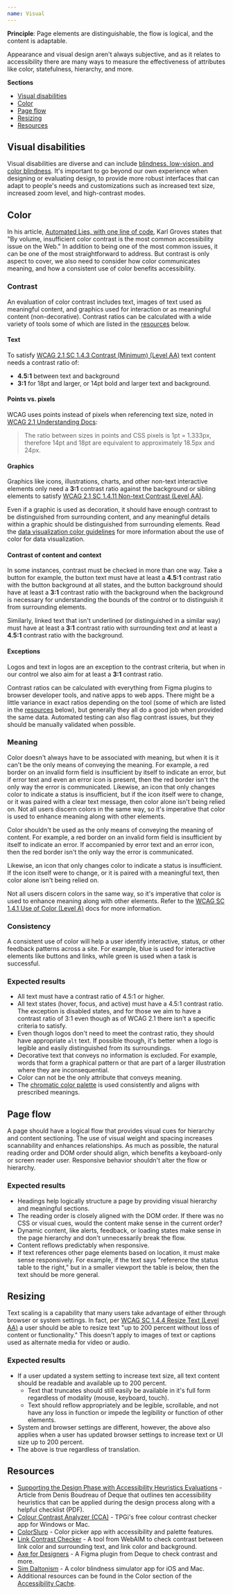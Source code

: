```yaml
---
name: Visual
---
```


**Principle**: Page elements are distinguishable, the flow is logical, and the content is adaptable.

Appearance and visual design aren't always subjective, and as it relates to accessibility there are many ways to measure the effectiveness of attributes like color, statefulness, hierarchy, and more.

**Sections**

- [Visual disabilities](#visual-disabilities)
- [Color](#color)
- [Page flow](#page-flow)
- [Resizing](#resizing)
- [Resources](#resources)

## Visual disabilities

Visual disabilities are diverse and can include [blindness, low-vision, and color blindness](https://webaim.org/articles/visual/). It's important to go beyond our own experience when designing or evaluating design, to provide more robust interfaces that can adapt to people's needs and customizations such as increased text size, increased zoom level, and high-contrast modes.

## Color

In his article, [Automated Lies, with one line of code](https://karlgroves.com/automated-lies-with-one-line-of-code/), Karl Groves states that "By volume, insufficient color contrast is the most common accessibility issue on the Web." In addition to being one of the most common issues, it can be one of the most straightforward to address. But contrast is only aspect to cover, we also need to consider how color communicates meaning, and how a consistent use of color benefits accessibility.

### Contrast

An evaluation of color contrast includes text, images of text used as meaningful content, and graphics used for interaction or as meaningful content (non-decorative). Contrast ratios can be calculated with a wide variety of tools some of which are listed in the [resources](#resources) below.

#### Text

To satisfy [WCAG 2.1 SC 1.4.3 Contrast (Minimum) (Level AA)](https://www.w3.org/WAI/WCAG21/Understanding/contrast-minimum.html) text content needs a contrast ratio of:

- **4.5:1** between text and background
- **3:1** for 18pt and larger, or 14pt bold and larger text and background.

#### Points vs. pixels

WCAG uses points instead of pixels when referencing text size, noted in [WCAG 2.1 Understanding Docs](https://www.w3.org/WAI/WCAG21/Understanding/contrast-minimum.html#intent): 

> The ratio between sizes in points and CSS pixels is 1pt = 1.333px, therefore 14pt and 18pt are equivalent to approximately 18.5px and 24px.

#### Graphics

Graphics like icons, illustrations, charts, and other non-text interactive elements only need a **3:1** contrast ratio against the background or sibling elements to satisfy [WCAG 2.1 SC 1.4.11 Non-text Contrast (Level AA)](https://www.w3.org/WAI/WCAG21/Understanding/non-text-contrast.html).

Even if a graphic is used as decoration, it should have enough contrast to be distinguished from surrounding content, and any meaningful details within a graphic should be distinguished from surrounding elements. Read the [data visualization color guidelines](/data-visualization/color) for more information about the use of color for data visualization.

#### Contrast of content and context

In some instances, contrast must be checked in more than one way. Take a button for example, the button text must have at least a **4.5:1** contrast ratio with the button background at all states, and the button background should have at least a **3:1** contrast ratio with the background when the background is necessary for understanding the bounds of the control or to distinguish it from surrounding elements.

Similarly, linked text that isn't underlined (or distinguished in a similar way) must have at least a **3:1** contrast ratio with surrounding text _and_ at least a **4.5:1** contrast ratio with the background.

#### Exceptions

Logos and text in logos are an exception to the contrast criteria, but when in our control we also aim for at least a **3:1** contrast ratio.

Contrast ratios can be calculated with everything from Figma plugins to browser developer tools, and native apps to web apps. There might be a little variance in exact ratios depending on the tool (some of which are listed in the [resources](#resources) below), but generally they all do a good job when provided the same data. Automated testing can also flag contrast issues, but they should be manually validated when possible.

### Meaning

Color doesn't always have to be associated with meaning, but when it is it can't be the only means of conveying the meaning. For example, a red border on an invalid form field is insufficient by itself to indicate an error, but if error text and even an error icon is present, then the red border isn't the only way the error is communicated. Likewise, an icon that only changes color to indicate a status is insufficient, but if the icon itself were to change, or it was paired with a clear text message, then color alone isn't being relied on. Not all users discern colors in the same way, so it's imperative that color is used to enhance meaning along with other elements.

Color shouldn't be used as the only means of conveying the meaning of content. For example, a red border on an invalid form field is insufficient by itself to indicate an error. If accompanied by error text and an error icon, then the red border isn't the only way the error is communicated.

Likewise, an icon that only changes color to indicate a status is insufficient. If the icon itself were to change, or it is paired with a meaningful text, then color alone isn't being relied on. 

Not all users discern colors in the same way, so it's imperative that color is used to enhance meaning along with other elements. Refer to the [WCAG SC 1.4.1 Use of Color (Level A)](https://www.w3.org/WAI/WCAG21/Understanding/use-of-color.html) docs for more information.

### Consistency

A consistent use of color will help a user identify interactive, status, or other feedback patterns across a site. For example, blue is used for interactive elements like buttons and links, while green is used when a task is successful.

### Expected results

- All text must have a contrast ratio of 4.5:1 or higher.
- All text states (hover, focus, and active) must have a 4.5:1 contrast ratio. The exception is disabled states, and for those we aim to have a contrast ratio of 3:1 even though as of WCAG 2.1 there isn't a specific criteria to satisfy.
- Even though logos don't need to meet the contrast ratio, they should have appropriate `alt` text. If possible though, it's better when a logo is legible and easily distinguished from its surroundings.
- Decorative text that conveys no information is excluded. For example, words that form a graphical pattern or that are part of a larger illustration where they are inconsequential.
- Color can not be the only attribute that conveys meaning.
- The [chromatic color palette](/product-foundations/color#chromatic-palette) is used consistently and aligns with prescribed meanings.

## Page flow

A page should have a logical flow that provides visual cues for hierarchy and content sectioning. The use of visual weight and spacing increases scannability and enhances relationships. As much as possible, the natural reading order and DOM order should align, which benefits a keyboard-only or screen reader user. Responsive behavior shouldn't alter the flow or hierarchy.

### Expected results

- Headings help logically structure a page by providing visual hierarchy and meaningful sections.
- The reading order is closely aligned with the DOM order. If there was no CSS or visual cues, would the content make sense in the current order?
- Dynamic content, like alerts, feedback, or loading states make sense in the page hierarchy and don't unnecessarily break the flow.
- Content reflows predictably when responsive.
- If text references other page elements based on location, it must make sense responsively. For example, if the text says "reference the status table to the right," but in a smaller viewport the table is below, then the text should be more general.

## Resizing

Text scaling is a capability that many users take advantage of either through browser or system settings. In fact, per [WCAG SC 1.4.4 Resize Text (Level AA)](https://www.w3.org/WAI/WCAG21/Understanding/resize-text.html) a user should be able to resize text "up to 200 percent without loss of content or functionality." This doesn't apply to images of text or captions used as alternate media for video or audio.

### Expected results

- If a user updated a system setting to increase text size, all text content should be readable and available up to 200 percent. 
  - Text that truncates should still easily be available in it's full form regardless of modality (mouse, keyboard, touch).
  - Text should reflow appropriately and be legible, scrollable, and not have any loss in function or impede the legibility or function of other elements.
- System and browser settings are different, however, the above also applies when a user has updated browser settings to increase text or UI size up to 200 percent.
- The above is true regardless of translation.

## Resources

- [Supporting the Design Phase with Accessibility Heuristics Evaluations](https://www.deque.com/blog/supporting-the-design-phase-with-accessibility-heuristics-evaluations/) - Article from Denis Boudreau of Deque that outlines ten accessibility heuristics that can be applied during the design process along with a helpful checklist (PDF).
- [Colour Contrast Analyzer (CCA)](https://www.tpgi.com/color-contrast-checker/) - TPGi's free colour contrast checker app for Windows or Mac.
- [ColorSlurp](https://colorslurp.com/) - Color picker app with accessibility and palette features.
- [Link Contrast Checker](https://webaim.org/resources/linkcontrastchecker/) - A tool from WebAIM to check contrast between link color and surrounding text, and link color and background.
- [Axe for Designers](https://www.figma.com/community/plugin/1085612091163821851) - A Figma plugin from Deque to check contrast and more.
- [Sim Daltonism](https://michelf.ca/projects/sim-daltonism/) - A color blindness simulator app for iOS and Mac.
- Additional resources can be found in the Color section of the [Accessibility Cache](https://jeldergl.gitlab.io/accessibility-cache/#color).
